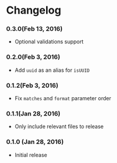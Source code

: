 # Changelog

### 0.3.0(Feb 13, 2016)
- Optional validations support

### 0.2.0(Feb 3, 2016)
- Add `uuid` as an alias for `isUUID`

### 0.1.2(Feb 3, 2016)
- Fix `matches` and `format` parameter order

### 0.1.1(Jan 28, 2016)
- Only include relevant files to release

### 0.1.0 (Jan 28, 2016)
- Initial release
